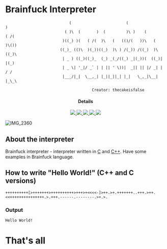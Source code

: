 # Brainfuck Interpreter
                                                   
                                (                        (                   )  
                              ( )\  (       )  (         )\ )    (        ( /(  
                             )((_) )(   ( /(  )\   (   (()/(   ))\   (   )\()) 
                            ((_)_ (()\  )(_))((_)  )\ ) /(_)) /((_)  )\ ((_)\  
                             | _ ) ((_)((_)_  (_) _(_/((_) _|(_))(  ((_)| |(_) 
                             | _ \| '_|/ _` | | || ' \))|  _|| || |/ _| | / /  
                             |___/|_|  \__,_| |_||_||_| |_|   \_,_|\__| |_\_\  
                             
                                          Creator: thecakeisfalse

<h4 align="center"><a src="https://github.com/thecakeisfalse/Brainfuck-interpreter">Details</a></h4>
<p align="center">
  <a href="https://github.com/thecakeisfalse">
    <img src="https://img.shields.io/badge/developer-thecakeisfalse-green.svg">
 </a>
  <a href="https://en.wikipedia.org/wiki/Brainfuck">
      <img src="https://img.shields.io/badge/language-Brainfuck-lightgrey.svg">
  </a>
    <a href="https://github.com/thecakeisafalse">
      <img src="https://img.shields.io/badge/team-CakeTeam-red.svg">
  </a>
  <a href="https://github.com/thecakeisfalse/Brainfuck-interpreter/blob/master/LICENSE">
      <img src="https://img.shields.io/badge/license-Apache 2.0-blue.svg">
  </a>
  <a href="https://twitter.com/thecakeisfalse">
    <img src="https://img.shields.io/badge/twitter-thecakeisfalse-blue.svg">
 </a>
</p>

![IMG_2360](https://user-images.githubusercontent.com/48329968/62293094-7d1e8600-b470-11e9-93e4-51ac64e36811.jpeg)

## About the interpreter

Brainfuck interpreter - interpreter written in [C](https://en.wikipedia.org/wiki/C_(programming_language)) and [C++](https://en.wikipedia.org/wiki/C%2B%2B). Have some examples in Brainfuck language. 

## How to write "Hello World!" (C++ and C versions)

    ++++++++++[>+++++++>++++++++++>+++>+<<<<-]>++.>+.+++++++..+++.>++.<<+++++++++++++++.>.+++.------.--------.>+.>.

### Output

    Hello World!
    
# That's all
